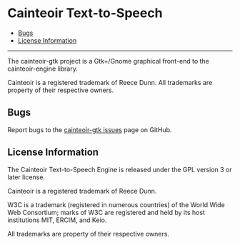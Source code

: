 # Cainteoir Text-to-Speech

- [Bugs](#bugs)
- [License Information](#license-information)

----------

The cainteoir-gtk project is a Gtk+/Gnome graphical front-end to the
cainteoir-engine library.

Cainteoir is a registered trademark of Reece Dunn. All trademarks are property
of their respective owners.

## Bugs

Report bugs to the [cainteoir-gtk issues](https://github.com/rhdunn/cainteoir-gtk/issues)
page on GitHub.

## License Information

The Cainteoir Text-to-Speech Engine is released under the GPL version 3 or later license.

Cainteoir is a registered trademark of Reece Dunn.

W3C is a trademark (registered in numerous countries) of the World Wide Web Consortium; marks of W3C are registered and held by its host institutions MIT, ERCIM, and Keio.

All trademarks are property of their respective owners.
